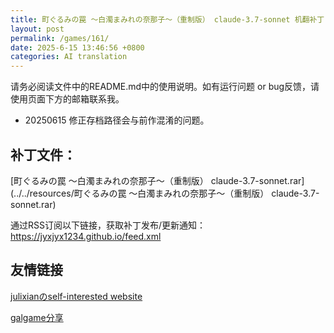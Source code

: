 ```yaml
---
title: 町ぐるみの罠 ～白濁まみれの奈那子～（重制版） claude-3.7-sonnet 机翻补丁
layout: post
permalink: /games/161/
date: 2025-6-15 13:46:56 +0800
categories: AI translation
---
```



请务必阅读文件中的README.md中的使用说明。如有运行问题 or bug反馈，请使用页面下方的邮箱联系我。

- 20250615 修正存档路径会与前作混淆的问题。

## 补丁文件：

[町ぐるみの罠 ～白濁まみれの奈那子～（重制版） claude-3.7-sonnet.rar](../../resources/町ぐるみの罠 ～白濁まみれの奈那子～（重制版） claude-3.7-sonnet.rar)

 

通过RSS订阅以下链接，获取补丁发布/更新通知：https://jyxjyx1234.github.io/feed.xml

## 友情链接

[julixianのself-interested website](https://julixian-siw.worldsystem.top/) 

[galgame分享](https://t.me/galgpt)